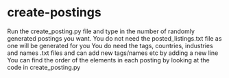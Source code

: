 # create-postings
Run the create_posting.py file and type in the number of randomly generated postings you want.
You do not need the posted_listings.txt file as one will be generated for you
You do need the tags, countries, industries and names .txt files and can add new tags/names etc by adding a new line
You can find the order of the elements in each posting by looking at the code in create_posting.py

